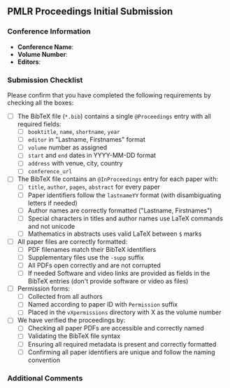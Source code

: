 ## PMLR Proceedings Initial Submission

### Conference Information
- **Conference Name**: 
- **Volume Number**: 
- **Editors**: 

### Submission Checklist
Please confirm that you have completed the following requirements by checking all the boxes:

- [ ] The BibTeX file (`*.bib`) contains a single `@Proceedings` entry with all required fields:
  - [ ] `booktitle`, `name`, `shortname`, `year`
  - [ ] `editor` in "Lastname, Firstnames" format
  - [ ] `volume` number as assigned
  - [ ] `start` and `end` dates in YYYY-MM-DD format
  - [ ] `address` with venue, city, country
  - [ ] `conference_url`

- [ ] The BibTeX file contains an `@InProceedings` entry for each paper with:
  - [ ] `title`, `author`, `pages`, `abstract` for every paper
  - [ ] Paper identifiers follow the `lastnameYY` format (with disambiguating letters if needed)
  - [ ] Author names are correctly formatted ("Lastname, Firstnames")
  - [ ] Special characters in titles and author names use LaTeX commands and not unicode
  - [ ] Mathematics in abstracts uses valid LaTeX between `$` marks

- [ ] All paper files are correctly formatted:
  - [ ] PDF filenames match their BibTeX identifiers
  - [ ] Supplementary files use the `-supp` suffix
  - [ ] All PDFs open correctly and are not corrupted
  - [ ] If needed Software and video links are provided as fields in the BibTeX entries (don't provide software or video as files)

- [ ] Permission forms:
  - [ ] Collected from all authors
  - [ ] Named according to paper ID with `Permission` suffix
  - [ ] Placed in the `vXpermissions` directory with X as the volume number

- [ ] We have verified the proceedings by:
  - [ ] Checking all paper PDFs are accessible and correctly named
  - [ ] Validating the BibTeX file syntax
  - [ ] Ensuring all required metadata is present and correctly formatted
  - [ ] Confirming all paper identifiers are unique and follow the naming convention

### Additional Comments
<!-- please place any additional information for the PMLR Series Editors here -->
